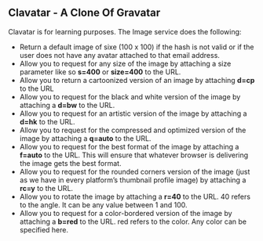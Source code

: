 ## Clavatar - A Clone Of Gravatar

Clavatar is for learning purposes. The Image service does the following:

- Return a default image of sixe (100 x 100) if the hash is not valid or if the user does not have any avatar attached to that email address.
- Allow you to request for any size of the image by attaching a size parameter like so **s=400** or **size=400** to the URL.
- Allow you to return a cartoonized version of an image by attaching **d=cp** to the URL
- Allow you to request for the black and white version of the image by attaching a **d=bw** to the URL.
- Allow you to request for an artistic version of the image by attaching a **d=hk** to the URL.
- Allow you to request for the compressed and optimized version of the image by attaching a **q=auto** to the URL.
- Allow you to request for the best format of the image  by attaching a **f=auto** to the URL. This will ensure that whatever browser is delivering the image gets the best format.
- Allow you to request for the rounded corners version of the image (just as we have in every platform’s thumbnail profile image) by attaching a **rc=y** to the URL.
- Allow you to rotate the image by attaching a **r=40** to the URL. 40 refers to the angle. It can be any value between 1 and 100.
- Allow you to request for a color-bordered version of the image by attaching a **b=red** to the URL. red refers to the color. Any color can be specified here.
